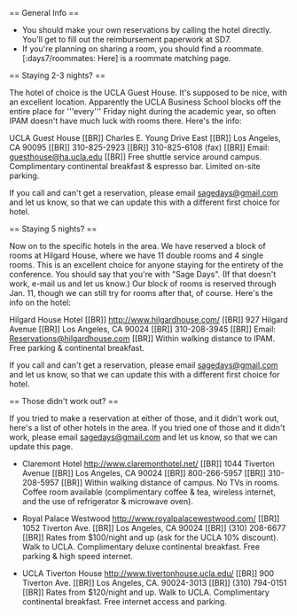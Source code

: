 == General Info ==

 * You should make your own reservations by calling the hotel directly. You'll get to fill out the reimbursement paperwork at SD7. 
 * If you're planning on sharing a room, you should find a roommate. [:days7/roommates: Here] is a roommate matching page.

== Staying 2-3 nights? ==

The hotel of choice is the UCLA Guest House. It's supposed to be nice, with an excellent location. Apparently the UCLA Business School blocks off the entire place for '''every''' Friday night during the academic year, so often IPAM doesn't have much luck with rooms there. Here's the info:

UCLA Guest House [[BR]]
Charles E. Young Drive East [[BR]]
Los Angeles, CA 90095 [[BR]]
310-825-2923 [[BR]]
310-825-6108 (fax) [[BR]]
Email: guesthouse@ha.ucla.edu [[BR]]
Free shuttle service around campus. Complimentary continental breakfast &
espresso bar. Limited on-site parking.

If you call and can't get a reservation, please email sagedays@gmail.com and let us know, so that we can update this with a different first choice for hotel. 

== Staying 5 nights? ==

Now on to the specific hotels in the area. We have reserved a block of rooms at Hilgard House, where we have 11 double rooms and 4 single rooms. This is an excellent choice for anyone staying for the entirety of the conference. You should say that you're with "Sage Days". (If that doesn't work, e-mail us and let us know.) Our block of rooms is reserved through Jan. 11, though we can still try for rooms after that, of course. Here's the info on the hotel:

Hilgard House Hotel [[BR]]
http://www.hilgardhouse.com/ [[BR]]
927 Hilgard Avenue [[BR]]
Los Angeles, CA 90024 [[BR]]
310-208-3945 [[BR]]
Email: Reservations@hilgardhouse.com [[BR]]
Within walking distance to IPAM. Free parking & continental breakfast.

If you call and can't get a reservation, please email sagedays@gmail.com and let us know, so that we can update this with a different first choice for hotel. 

== Those didn't work out? ==

If you tried to make a reservation at either of those, and it didn't work out, here's a list of other hotels in the area. If you tried one of those and it didn't work, please email sagedays@gmail.com and let us know, so that we can update this page.

 * Claremont Hotel
 http://www.claremonthotel.net/ [[BR]]
 1044 Tiverton Avenue [[BR]]
 Los Angeles, CA 90024 [[BR]]
 800-266-5957 [[BR]]
 310-208-5957 [[BR]]
 Within walking distance of campus. No TVs in rooms. Coffee room available
 (complimentary coffee & tea, wireless internet, and the use of refrigerator
 & microwave oven).

 * Royal Palace Westwood
 http://www.royalpalacewestwood.com/ [[BR]]
 1052 Tiverton Ave. [[BR]]
 Los Angeles, CA 90024 [[BR]]
 (310) 208-6677 [[BR]]
 Rates from $100/night and up (ask for the UCLA 10% discount). Walk to UCLA.
 Complimentary deluxe continental breakfast. Free parking & high speed
 internet.

 * UCLA Tiverton House
 http://www.tivertonhouse.ucla.edu/ [[BR]]
 900 Tiverton Ave. [[BR]]
 Los Angeles, CA. 90024-3013 [[BR]]
 (310) 794-0151 [[BR]]
 Rates from $120/night and up. Walk to UCLA. Complimentary continental
 breakfast. Free internet access and parking.
